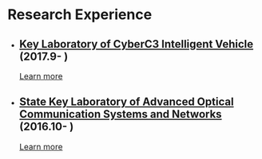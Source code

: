 # Research Experience

- ## [Key Laboratory of CyberC3 Intelligent Vehicle](http://cyberc3.sjtu.edu.cn/) (2017.9- )

    <font size=3>[Learn more](research_exp/cyberc3.md)</font>

- ## [State Key Laboratory of Advanced Optical Communication Systems and Networks](http://loct.sjtu.edu.cn/CN/Default.aspx) (2016.10- )

    <font size=3>[Learn more](research_exp/front.md)</font>